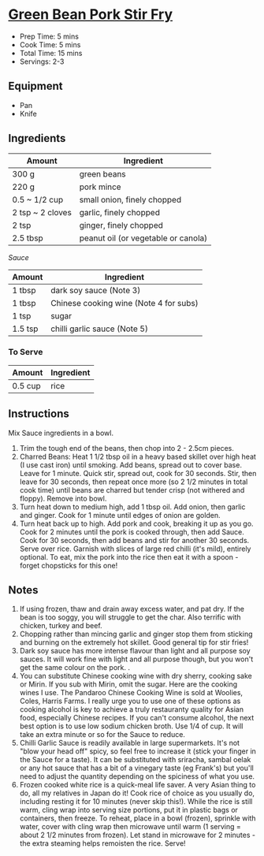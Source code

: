 # [Green Bean Pork Stir Fry](https://www.reddit.com/r/GifRecipes/comments/8iocly/pork_stir_fry_with_green_beans/)

* Prep Time: 5 mins
* Cook Time: 5 mins
* Total Time: 15 mins
* Servings: 2-3

## Equipment

* Pan
* Knife

## Ingredients

| Amount           | Ingredient                          |
|------------------|-------------------------------------|
| 300 g            | green beans                         |
| 220 g            | pork mince                          |
| 0.5 ~ 1/2 cup    | small onion, finely chopped         |
| 2 tsp ~ 2 cloves | garlic, finely chopped              |
| 2 tsp            | ginger, finely chopped              |
| 2.5 tbsp       | peanut oil (or vegetable or canola) |

*Sauce*

| Amount     | Ingredient                             |
|------------|----------------------------------------|
| 1 tbsp     | dark soy sauce (Note 3)                |
| 1 tbsp     | Chinese cooking wine (Note 4 for subs) |
| 1 tsp      | sugar                                  |
| 1.5 tsp    |  chilli garlic sauce (Note 5)          |

 
### To Serve
| Amount  | Ingredient                  |
|---------|-----------------------------|
| 0.5 cup | rice                        |

## Instructions
Mix Sauce ingredients in a bowl.

1. Trim the tough end of the beans, then chop into 2 - 2.5cm  pieces.
2. Charred Beans: Heat 1 1/2 tbsp oil in a heavy based skillet over high heat (I use cast iron) until smoking. Add beans, spread out to cover base. Leave for 1 minute. Quick stir, spread out, cook for 30 seconds. Stir, then leave for 30 seconds, then repeat once more (so 2 1/2 minutes in total cook time) until beans are charred but tender crisp (not withered and floppy). Remove into bowl.
3. Turn heat down to medium high, add 1 tbsp oil. Add onion, then garlic and ginger. Cook for 1 minute until edges of onion are golden.
4. Turn heat back up to high. Add pork and cook, breaking it up as you go. Cook for 2 minutes until the pork is cooked through, then add Sauce. Cook for 30 seconds, then add beans and stir for another 30 seconds.
   Serve over rice. Garnish with slices of large red chilli (it's mild), entirely optional. To eat, mix the pork into the rice then eat it with a spoon - forget chopsticks for this one!
   
## Notes

1. If using frozen, thaw and drain away excess water, and pat dry. If the bean is too soggy, you will struggle to get the char. Also terrific with chicken, turkey and beef.
2. Chopping rather than mincing garlic and ginger stop them from sticking and burning on the extremely hot skillet. Good general tip for stir fries!
3. Dark soy sauce has more intense flavour than light and all purpose soy sauces. It will work fine with light and all purpose though, but you won't get the same colour on the pork. .
4. You can substitute Chinese cooking wine with dry sherry, cooking sake or Mirin. If you sub with Mirin, omit the sugar. Here are the cooking wines I use. The Pandaroo Chinese Cooking Wine is sold at Woolies, Coles, Harris Farms. I really urge you to use one of these options as cooking alcohol is key to achieve a truly restauranty quality for Asian food, especially Chinese recipes. If you can't consume alcohol, the next best option is to use low sodium chicken broth. Use 1/4 of cup. It will take an extra minute or so for the Sauce to reduce.
5. Chilli Garlic Sauce is readily available in large supermarkets. It's not "blow your head off" spicy, so feel free to increase it (stick your finger in the Sauce for a taste). It can be substituted with sriracha, sambal oelak or any hot sauce that has a bit of a vinegary taste (eg Frank's) but you'll need to adjust the quantity depending on the spiciness of what you use.
6. Frozen cooked white rice is a quick-meal life saver. A very Asian thing to do, all my relatives in Japan do it! Cook rice of choice as you usually do, including resting it for 10 minutes (never skip this!). While the rice is still warm, cling wrap into serving size portions, put it in plastic bags or containers, then freeze. To reheat, place in a bowl (frozen), sprinkle with water, cover with cling wrap then microwave until warm (1 serving = about 2 1/2 minutes from frozen). Let stand in microwave for 2 minutes - the extra steaming helps remoisten the rice. Serve!
